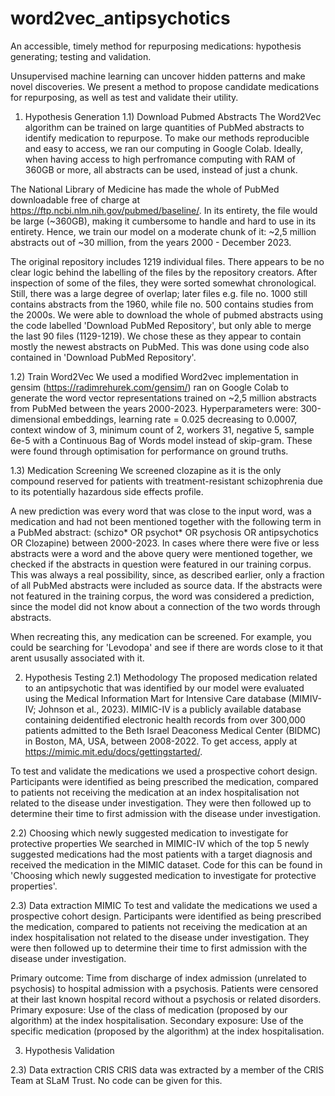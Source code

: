 # word2vec_antipsychotics
An accessible, timely method for repurposing medications: hypothesis generating; testing and validation. 

Unsupervised machine learning can uncover hidden patterns and make novel discoveries. We present a method to propose candidate medications for repurposing, as well as test and validate their utility. 

1) Hypothesis Generation
1.1) Download Pubmed Abstracts
The Word2Vec algorithm can be trained on large quantities of PubMed abstracts to identify medication to repurpose. To make our methods reproducible and easy to access, we ran our computing in Google Colab. Ideally, when having access to high perfromance computing with RAM of 360GB or more, all abstracts can be used, instead of just a chunk.

The National Library of Medicine has made the whole of PubMed downloadable free of charge at https://ftp.ncbi.nlm.nih.gov/pubmed/baseline/. In its entirety, the file would be large (~360GB), making it cumbersome to handle and hard to use in its entirety. Hence, we train our model on a moderate chunk of it:  ~2,5 million abstracts out of ~30 million, from the years 2000 - December 2023. 

The original repository includes 1219 individual files. There appears to be no clear logic behind the labelling of the files by the repository creators. After inspection of some of the files, they were sorted somewhat chronological. Still, there was a large degree of overlap; later files e.g. file no. 1000 still contains abstracts from the 1960, while file no. 500 contains studies from the 2000s.  We were able to download the whole of pubmed abstracts using the code labelled 'Download PubMed Repository', but only able to merge the last 90 files (1129-1219). We chose these as they appear to contain mostly the newest abstracts on PubMed. This was done using code also contained in 'Download PubMed Repository'.


1.2) Train Word2Vec
We used a modified Word2vec implementation in gensim (https://radimrehurek.com/gensim/) ran on Google Colab to generate the word vector representations trained on ~2,5 million abstracts from PubMed between the years 2000-2023. Hyperparameters were: 300-dimensional embeddings, learning rate = 0.025 decreasing to 0.0007, context window of 3, minimum count of 2, workers 31, negative 5, sample 6e-5 with a Continuous Bag of Words model instead of skip-gram. These were found through optimisation for performance on ground truths. 


1.3) Medication Screening
We screened clozapine as it is the only compound reserved for patients with treatment-resistant schizophrenia due to its potentially hazardous side effects profile.  

A new prediction was every word that was close to the input word, was a medication and had not been mentioned together with the following term in a PubMed abstract: (schizo* OR psychot* OR psychosis OR antipsychotics OR Clozapine) between 2000-2023. In cases where there were five or less abstracts were a word and the above query were mentioned together, we checked if the abstracts in question were featured in our training corpus. This was always a real possibility, since, as described earlier, only a fraction of all PubMed abstracts were included as source data. If the abstracts were not featured in the training corpus, the word was considered a prediction, since the model did not know about a connection of the two words through abstracts. 

When recreating this, any medication can be screened. For example, you could be searching for 'Levodopa' and see if there are words close to it that arent ususally associated with it. 

2) Hypothesis Testing
2.1) Methodology
The proposed medication related to an antipsychotic that was identified by our model were evaluated using the Medical Information Mart for Intensive Care database (MIMIV-IV; Johnson et al., 2023). MIMIC-IV is a publicly available database containing deidentified electronic health records from over 300,000 patients admitted to the Beth Israel Deaconess Medical Center (BIDMC) in Boston, MA, USA, between 2008-2022. To get access, apply at https://mimic.mit.edu/docs/gettingstarted/.

To test and validate the medications we used a prospective cohort design. Participants were identified as being prescribed the medication, compared to patients not receiving the medication at an index hospitalisation not related to the disease under investigation. They were then followed up to determine their time to first admission with the disease under investigation.

2.2) Choosing which newly suggested medication to investigate for protective properties
We searched in MIMIC-IV which of the top 5 newly suggested medications had the most patients with a target diagnosis and received the medication in the MIMIC dataset. 
Code for this can be found in 'Choosing which newly suggested medication to investigate for protective properties'.

2.3) Data extraction MIMIC
To test and validate the medications we used a prospective cohort design. Participants were identified as being prescribed the medication, compared to patients not receiving the medication at an index hospitalisation not related to the disease under investigation. They were then followed up to determine their time to first admission with the disease under investigation.

Primary outcome: Time from discharge of index admission (unrelated to psychosis) to hospital admission with a psychosis. Patients were censored at their last known hospital record without a psychosis or related disorders.
Primary exposure: Use of the class of medication (proposed by our algorithm) at the index hospitalisation. 
Secondary exposure: Use of the specific medication (proposed by the algorithm) at the index hospitalisation.  


3. Hypothesis Validation

2.3) Data extraction CRIS
CRIS data was extracted by a member of the CRIS Team at SLaM Trust. 
No code can be given for this. 



















